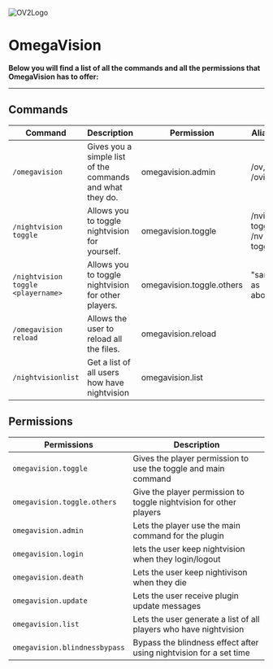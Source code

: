 ![OV2Logo](https://i.imgur.com/tWvD2Jt.png)
# **OmegaVision**

**Below you will find a list of all the commands and all the permissions that OmegaVision has to offer:**

***
## **Commands**

| Command | Description | Permission | Aliases |
| ----------- | ----------- | ----------- | ----------- |
| `/omegavision`  | Gives you a simple list of the commands and what they do. | omegavision.admin | /ov, /ovision |
| `/nightvision toggle` | Allows you to toggle nightvision for yourself. | omegavision.toggle | /nvision toggle, /nv toggle |
| `/nightvision toggle <playername>` | Allows you to toggle nightvision for other players. | omegavision.toggle.others | "same as above"
| `/omegavision reload` | Allows the user to reload all the files. | omegavision.reload |
| `/nightvisionlist` | Get a list of all users how have nightvision | omegavision.list |

## **Permissions**
| Permissions | Description |
| ----------- | ----------- |
| `omegavision.toggle` | Gives the player permission to use the toggle and main command |
| `omegavision.toggle.others` | Give the player permission to toggle nightvision for other players |
| `omegavision.admin`| Lets the player use the main command for the plugin |
| `omegavision.login` | lets the user keep nightvision when they login/logout |
| `omegavision.death` | Lets the user keep nightivison when they die |
| `omegavision.update` | Lets the user receive plugin update messages |
| `omegavision.list` | Lets the user generate a list of all players who have nightvision |
| `omegavision.blindnessbypass`| Bypass the blindness effect after using nightvision for a set time |
